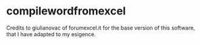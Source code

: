 # compilewordfromexcel

Credits to  giulianovac of forumexcel.it for the base version of this software, that I have adapted to my esigence.
